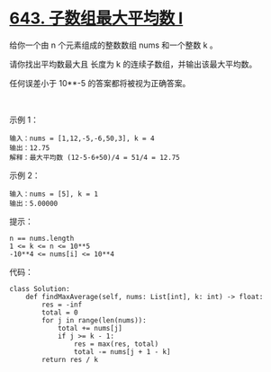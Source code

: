 # [643. 子数组最大平均数 I](https://leetcode.cn/problems/maximum-average-subarray-i/)

给你一个由 n 个元素组成的整数数组 nums 和一个整数 k 。

请你找出平均数最大且 长度为 k 的连续子数组，并输出该最大平均数。

任何误差小于 10**-5 的答案都将被视为正确答案。

 

示例 1：
```
输入：nums = [1,12,-5,-6,50,3], k = 4
输出：12.75
解释：最大平均数 (12-5-6+50)/4 = 51/4 = 12.75
```
示例 2：
```
输入：nums = [5], k = 1
输出：5.00000
```

提示：
```
n == nums.length
1 <= k <= n <= 10**5
-10**4 <= nums[i] <= 10**4
```

代码：
```python3
class Solution:
    def findMaxAverage(self, nums: List[int], k: int) -> float:
        res = -inf
        total = 0
        for j in range(len(nums)):
            total += nums[j]
            if j >= k - 1:
                res = max(res, total)
                total -= nums[j + 1 - k]
        return res / k
```